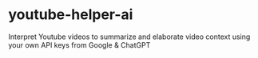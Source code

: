 # youtube-helper-ai
Interpret Youtube videos to summarize and elaborate video context using your own API keys from Google &amp; ChatGPT
